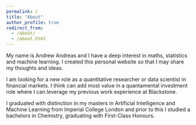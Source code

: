 ```yaml
---
permalink: /
title: "About"
author_profile: true
redirect_from: 
  - /about/
  - /about.html
---
```


My name is Andrew Andreas and I have a deep interest in maths, statistics and machine learning. I created this personal website so that I may share my thoughts and ideas. 

I am looking for a new role as a quantitative researcher or data scientist in financial markets. I think can add most value in a quantamental investment role where I can leverage my previous work experience at Blackstone. 

I graduated with distinction in my masters in Artificial Intelligence and Machine Learning from Imperial College London and prior to this I studied a bachelors in Chemistry, graduating with First-Class Honours. 




